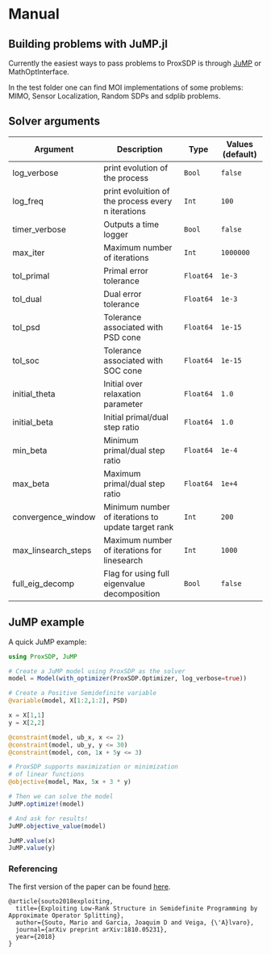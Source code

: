 # Manual

## Building problems with JuMP.jl

Currently the easiest ways to pass problems to ProxSDP is through [JuMP](https://github.com/JuliaOpt/JuMP.jl) or MathOptInterface.

In the test folder one can find MOI implementations of some problems: MIMO, Sensor Localization, Random SDPs and sdplib problems.

## Solver arguments

Argument | Description | Type | Values (default)
--- | --- | --- |  ---
log_verbose | print evolution of the process | `Bool` |  `false`
log_freq | print evoluition of the process every n iterations | `Int` |  `100`
timer_verbose | Outputs a time logger | `Bool` |  `false`
max_iter | Maximum number of iterations | `Int` |  `1000000`
tol_primal | Primal error tolerance | `Float64` |  `1e-3`
tol_dual | Dual error tolerance | `Float64` |  `1e-3`
tol_psd | Tolerance associated with PSD cone | `Float64` |  `1e-15`
tol_soc | Tolerance associated with SOC cone | `Float64` |  `1e-15`
initial_theta | Initial over relaxation parameter | `Float64` |  `1.0`
initial_beta | Initial primal/dual step ratio | `Float64` |  `1.0`
min_beta | Minimum primal/dual step ratio | `Float64` |  `1e-4`
max_beta | Maximum primal/dual step ratio | `Float64` |  `1e+4`
convergence_window | Minimum number of iterations to update target rank | `Int` |  `200`
max_linsearch_steps | Maximum number of iterations for linesearch | `Int` |  `1000`
full_eig_decomp | Flag for using full eigenvalue decomposition | `Bool` |  `false`

## JuMP example

A quick JuMP example:

```julia
using ProxSDP, JuMP

# Create a JuMP model using ProxSDP as the solver
model = Model(with_optimizer(ProxSDP.Optimizer, log_verbose=true))

# Create a Positive Semidefinite variable
@variable(model, X[1:2,1:2], PSD)

x = X[1,1]
y = X[2,2]

@constraint(model, ub_x, x <= 2)
@constraint(model, ub_y, y <= 30)
@constraint(model, con, 1x + 5y <= 3)

# ProxSDP supports maximization or minimization
# of linear functions
@objective(model, Max, 5x + 3 * y)

# Then we can solve the model
JuMP.optimize!(model)

# And ask for results!
JuMP.objective_value(model)

JuMP.value(x)
JuMP.value(y)
```

### Referencing

The first version of the paper can be found [here](https://arxiv.org/abs/1810.05231).

```
@article{souto2018exploiting,
  title={Exploiting Low-Rank Structure in Semidefinite Programming by Approximate Operator Splitting},
  author={Souto, Mario and Garcia, Joaquim D and Veiga, {\'A}lvaro},
  journal={arXiv preprint arXiv:1810.05231},
  year={2018}
}
```
